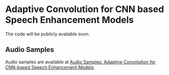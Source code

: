 # Adaptive Convolution for CNN based Speech Enhancement Models

The code will be publicly available soon.

## Audio Samples
Audio samples are available at [Audio Samples: Adaptive Convolution for CNN-based Speech Enhancement Models](https://dahan-wang.github.io/Adaptive-Convolution-for-CNN-based-Speech-Enhancement-Models/).
